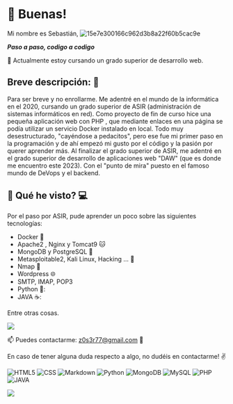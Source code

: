 # :bust_in_silhouette: Buenas! 

Mi nombre es Sebastián, 
![15e7e300166c962d3b8a22f60b5cac9e](https://user-images.githubusercontent.com/80277545/216848870-17dbd483-b2e9-4e43-a275-12a6abd3c53e.gif)


__*Paso a paso, codigo a codigo*__

🌱 Actualmente estoy cursando un grado superior de desarrollo web.

## Breve descripción: 📖

Para ser breve y no enrollarme. Me adentré en el mundo de la informática en el 2020, cursando un grado superior de ASIR (administración de sistemas informáticos en red). Como proyecto de fin de curso hice una pequeña aplicación web con PHP , que mediante enlaces en una página se podía utilizar un servicio Docker instalado en local. Todo muy desestructurado, "cayéndose a pedacitos", pero ese fue mi primer paso en la programación y de ahí empezó mi gusto por el código y la pasión por querer aprender más. Al finalizar el grado superior de ASIR, me adentré en el grado superior de desarrollo de aplicaciones web "DAW" (que es donde me encuentro este 2023). Con el "punto de mira" puesto en el famoso mundo de DeVops y el backend.

## :mag_right: Qué he visto? :computer:

Por el paso por ASIR, pude aprender un poco sobre las siguientes tecnologías:

   - Docker :whale2:
   - Apache2 , Nginx y Tomcat9 :cat:
   - MongoDB y PostgreSQL :bookmark_tabs:
   - Metasploitable2, Kali Linux, Hacking ... :space_invader:
   - Nmap :eyes:
   - Wordpress :globe_with_meridians:
   - SMTP, IMAP, POP3
   - Python 🐍:
   - JAVA ☕:

Entre otras cosas. 

![](https://www.codewars.com/users/z0s3r77/badges/small)


📫 Puedes contactarme: z0s3r77@gmail.com :email:

En caso de tener alguna duda respecto a algo, no dudéis en contactarme! :v:

![HTML5](https://img.shields.io/badge/HTML5-E34F26?style=for-the-badge&logo=html5&logoColor=white)
![CSS](https://img.shields.io/badge/CSS3-1572B6?style=for-the-badge&logo=css3&logoColor=white)
![Markdown](https://img.shields.io/badge/Markdown-00000F?style=for-the-badge&logo=markdown&logoColor=white)
![Python](https://img.shields.io/badge/Python-00000F?style=for-the-badge&logo=python&logoColor=yellow)
![MongoDB](https://img.shields.io/badge/MongoDB-00000F?style=for-the-badge&logo=mongodb&logoColor=green)
![MySQL](https://img.shields.io/badge/MySQL-00000F?style=for-the-badge&logo=mysql&logoColor=white)
![PHP](https://img.shields.io/badge/PHP-00000F?style=for-the-badge&logo=php&logoColor=white)
![JAVA](https://img.shields.io/badge/Java-00000F?style=for-the-badge&logo=java&logoColor=yellow)



![](https://gpvc.arturio.dev/z0s3r77)

<!---
z0s3r77/z0s3r77 is a ✨ special ✨ repository because its `README.md` (this file) appears on your GitHub profile.
You can click the Preview link to take a look at your changes.
--->
